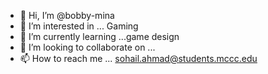 - 👋 Hi, I’m @bobby-mina
- 👀 I’m interested in ... Gaming
- 🌱 I’m currently learning ...game design
- 💞️ I’m looking to collaborate on ...
- 📫 How to reach me ... sohail.ahmad@students.mccc.edu

<!---
bobby-mina/bobby-mina is a ✨ special ✨ repository because its `README.md` (this file) appears on your GitHub profile.
You can click the Preview link to take a look at your changes.
--->
